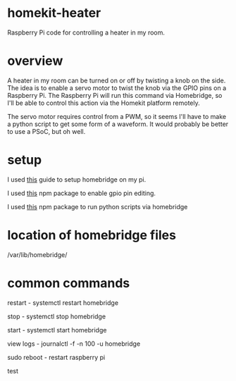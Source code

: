 # homekit-heater
Raspberry Pi code for controlling a heater in my room. 

# overview
A heater in my room can be turned on or off by twisting a knob on the side. The idea is to enable a servo motor to twist the knob via the GPIO pins on a Raspberry Pi. The Raspberry Pi will run this command via Homebridge, so I'll be able to control this action via the Homekit platform remotely. 

The servo motor requires control from a PWM, so it seems I'll have to make a python script to get some form of a waveform. It would probably be better to use a PSoC, but oh well.

# setup
I used [this](https://github.com/nfarina/homebridge/wiki/Install-Homebridge-on-Raspbian) guide to setup homebridge on my pi.

I used [this](https://www.npmjs.com/package/homebridge-gpio-cmd) npm package to enable gpio pin editing.

I used [this](https://www.npmjs.com/package/homebridge-script2) npm package to run python scripts via homebridge

# location of homebridge files
/var/lib/homebridge/

# common commands
restart - systemctl restart homebridge

stop - systemctl stop homebridge

start - systemctl start homebridge

view logs - journalctl -f -n 100 -u homebridge

sudo reboot - restart raspberry pi

test
